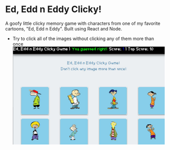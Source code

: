 # Ed, Edd n Eddy Clicky!

A goofy little clicky memory game with characters from one of my favorite cartoons, "Ed, Edd n Eddy". Built using React and Node.

* Try to click all of the images without clicking any of them more than once
![Ed, Edd n Eddy Clicky Screenshot](ededdneddy-screenshot.JPG)